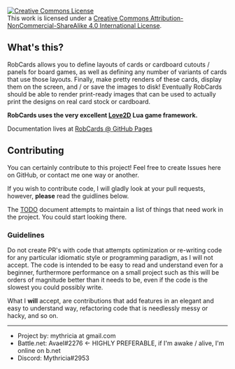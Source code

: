<a rel="license" href="http://creativecommons.org/licenses/by-nc-sa/4.0/"><img alt="Creative Commons License" style="border-width:0" src="https://i.creativecommons.org/l/by-nc-sa/4.0/88x31.png" /></a><br />This work is licensed under a <a rel="license" href="http://creativecommons.org/licenses/by-nc-sa/4.0/">Creative Commons Attribution-NonCommercial-ShareAlike 4.0 International License</a>.

## What's this?
RobCards allows you to define layouts of cards or cardboard cutouts / panels for board games, as well as defining any number of variants of cards that use those layouts. Finally, make pretty renders of these cards, display them on the screen, and / or save the images to disk! Eventually RobCards should be able to render print-ready images that can be used to actually print the designs on real card stock or cardboard.

**RobCards uses the very excellent [Love2D](https://love2d.org/) Lua game framework.**

Documentation lives at [RobCards @ GitHub Pages](https://mythricia.github.io/RobCards/)

## Contributing
You can certainly contribute to this project! Feel free to create Issues here on GitHub, or contact me one way or another.

If you wish to contribute code, I will gladly look at your pull requests, however, **please** read the guidlines below.

The [TODO](/TODO.md) document attempts to maintain a list of things that need work in the project. You could start looking there.


### Guidelines
Do not create PR's with code that attempts optimization or re-writing code for any particular idiomatic style or programming paradigm, as I will not accept. The code is intended to be easy to read and understand even for a beginner, furthermore performance on a small project such as this will be orders of magnitude better than it needs to be, even if the code is the slowest you could possibly write.

What I **will** accept, are contributions that add features in an elegant and easy to understand way, refactoring code that is needlessly messy or hacky, and so on.

-------

* Project by: mythricia at gmail.com
* Battle.net: Avael#2276  <- HIGHLY PREFERABLE, if I'm awake / alive, I'm online on b.net
* Discord:    Mythricia#2953
